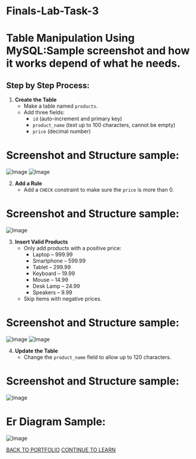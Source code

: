 # Finals-Lab-Task-3
# Table Manipulation Using MySQL:Sample screenshot and how it works depend of what he needs.

## Step by Step Process:
1. **Create the Table**  
   - Make a table named `products`.  
   - Add three fields:  
     - `id` (auto-increment and primary key)  
     - `product_name` (text up to 100 characters, cannot be empty)  
     - `price` (decimal number)
# Screenshot and Structure sample:
![Image](https://github.com/user-attachments/assets/bf403c90-66ee-4f06-8255-9c9f26dfee74)
![Image](https://github.com/user-attachments/assets/cdf561fa-b915-4b10-a3d4-8569975d3e69)

2. **Add a Rule**  
   - Add a `CHECK` constraint to make sure the `price` is more than 0.
# Screenshot and Structure sample:
![Image](https://github.com/user-attachments/assets/2da49bc6-f8e9-40f4-8674-bcddd17668b3)

3. **Insert Valid Products**  
   - Only add products with a positive price:
     - Laptop – 999.99  
     - Smartphone – 599.99  
     - Tablet – 299.99  
     - Keyboard – 19.99  
     - Mouse – 14.99  
     - Desk Lamp – 24.99  
     - Speakers – 9.99  
   - Skip items with negative prices.
# Screenshot and Structure sample:
![Image](https://github.com/user-attachments/assets/e2cc0596-6e9e-4667-bf07-29baca551c5e)
![Image](https://github.com/user-attachments/assets/42958314-2622-4564-a539-29d51c13fd34)

4. **Update the Table**  
   - Change the `product_name` field to allow up to 120 characters.
# Screenshot and Structure sample:
![Image](https://github.com/user-attachments/assets/a0a1a050-fd92-4d01-a430-d306638261e8)

# Er Diagram Sample:
![Image](https://github.com/user-attachments/assets/4db0bac4-0cec-4e8b-bebf-7d7ea9bd40e6)

 <a href="https://chan-edm.github.io/README/" class="btn">BACK TO PORTFOLIO</a>
    <a href="https://chan-edm.github.io/Finals-Lab-Task-3.1/" class="btn">CONTINUE TO LEARN</a>

